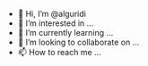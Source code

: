 - 👋 Hi, I’m @alguridi
- 👀 I’m interested in ...
- 🌱 I’m currently learning ...
- 💞️ I’m looking to collaborate on ...
- 📫 How to reach me ...

<!---
alguridi/alguridi is a ✨ special ✨ repository because its `README.md` (this file) appears on your GitHub profile.
You can click the Preview link to take a look at your changes.
--->
